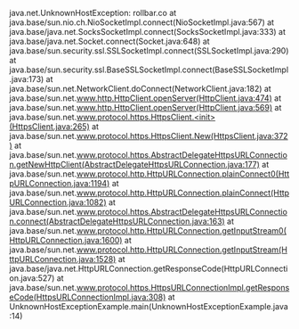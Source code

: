 java.net.UnknownHostException: rollbar.co
    at java.base/sun.nio.ch.NioSocketImpl.connect(NioSocketImpl.java:567)
    at java.base/java.net.SocksSocketImpl.connect(SocksSocketImpl.java:333)
    at java.base/java.net.Socket.connect(Socket.java:648)
    at java.base/sun.security.ssl.SSLSocketImpl.connect(SSLSocketImpl.java:290)
    at java.base/sun.security.ssl.BaseSSLSocketImpl.connect(BaseSSLSocketImpl.java:173)
    at java.base/sun.net.NetworkClient.doConnect(NetworkClient.java:182)
    at java.base/sun.net.www.http.HttpClient.openServer(HttpClient.java:474)
    at java.base/sun.net.www.http.HttpClient.openServer(HttpClient.java:569)
    at java.base/sun.net.www.protocol.https.HttpsClient.<init>(HttpsClient.java:265)
    at java.base/sun.net.www.protocol.https.HttpsClient.New(HttpsClient.java:372)
    at java.base/sun.net.www.protocol.https.AbstractDelegateHttpsURLConnection.getNewHttpClient(AbstractDelegateHttpsURLConnection.java:177)
    at java.base/sun.net.www.protocol.http.HttpURLConnection.plainConnect0(HttpURLConnection.java:1194)
    at java.base/sun.net.www.protocol.http.HttpURLConnection.plainConnect(HttpURLConnection.java:1082)
    at java.base/sun.net.www.protocol.https.AbstractDelegateHttpsURLConnection.connect(AbstractDelegateHttpsURLConnection.java:163)
    at java.base/sun.net.www.protocol.http.HttpURLConnection.getInputStream0(HttpURLConnection.java:1600)
    at java.base/sun.net.www.protocol.http.HttpURLConnection.getInputStream(HttpURLConnection.java:1528)
    at java.base/java.net.HttpURLConnection.getResponseCode(HttpURLConnection.java:527)
    at java.base/sun.net.www.protocol.https.HttpsURLConnectionImpl.getResponseCode(HttpsURLConnectionImpl.java:308)
    at UnknownHostExceptionExample.main(UnknownHostExceptionExample.java:14)
